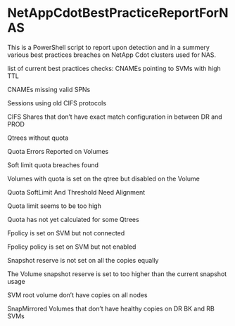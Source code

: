 # NetAppCdotBestPracticeReportForNAS
This is a PowerShell script to report upon detection and in a summery various best practices breaches on NetApp Cdot clusters used for NAS.

list of current best practices checks:
CNAMEs pointing to SVMs with high TTL

CNAMEs missing valid SPNs

Sessions using old CIFS protocols

CIFS Shares that don’t have exact match configuration in between DR and PROD

Qtrees without quota

Quota Errors Reported on Volumes

Soft limit quota breaches found

Volumes with quota is set on the qtree but disabled on the Volume

Quota SoftLimit And Threshold Need Alignment

Quota limit seems to be too high

Quota has not yet calculated for some Qtrees

Fpolicy is set on SVM but not connected

Fpolicy policy is set on SVM but not enabled

Snapshot reserve is not set on all the copies equally

The Volume snapshot reserve is set to too higher than the current snapshot usage

SVM root volume don’t have copies on all nodes

SnapMirrored Volumes that don’t have healthy copies on DR BK and RB SVMs
